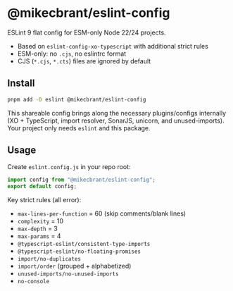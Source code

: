 # @mikecbrant/eslint-config

ESLint 9 flat config for ESM-only Node 22/24 projects.

- Based on `eslint-config-xo-typescript` with additional strict rules
- ESM-only: no `.cjs`, no eslintrc format
- CJS (`*.cjs`, `*.cts`) files are ignored by default

## Install

```bash
pnpm add -D eslint @mikecbrant/eslint-config
```

This shareable config brings along the necessary plugins/configs internally (XO + TypeScript, import resolver, SonarJS, unicorn, and unused-imports). Your project only needs `eslint` and this package.

## Usage

Create `eslint.config.js` in your repo root:

```js
import config from "@mikecbrant/eslint-config";
export default config;
```

Key strict rules (all error):

- `max-lines-per-function` = 60 (skip comments/blank lines)
- `complexity` = 10
- `max-depth` = 3
- `max-params` = 4
- `@typescript-eslint/consistent-type-imports`
- `@typescript-eslint/no-floating-promises`
- `import/no-duplicates`
- `import/order` (grouped + alphabetized)
- `unused-imports/no-unused-imports`
- `no-console`
